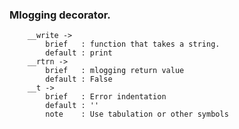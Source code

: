 ### Mlogging decorator.
        __write -> 
            brief   : function that takes a string.
            default : print
        __rtrn ->
            brief   : mlogging return value
            default : False
        __t ->
            brief   : Error indentation
            default : ''
            note    : Use tabulation or other symbols